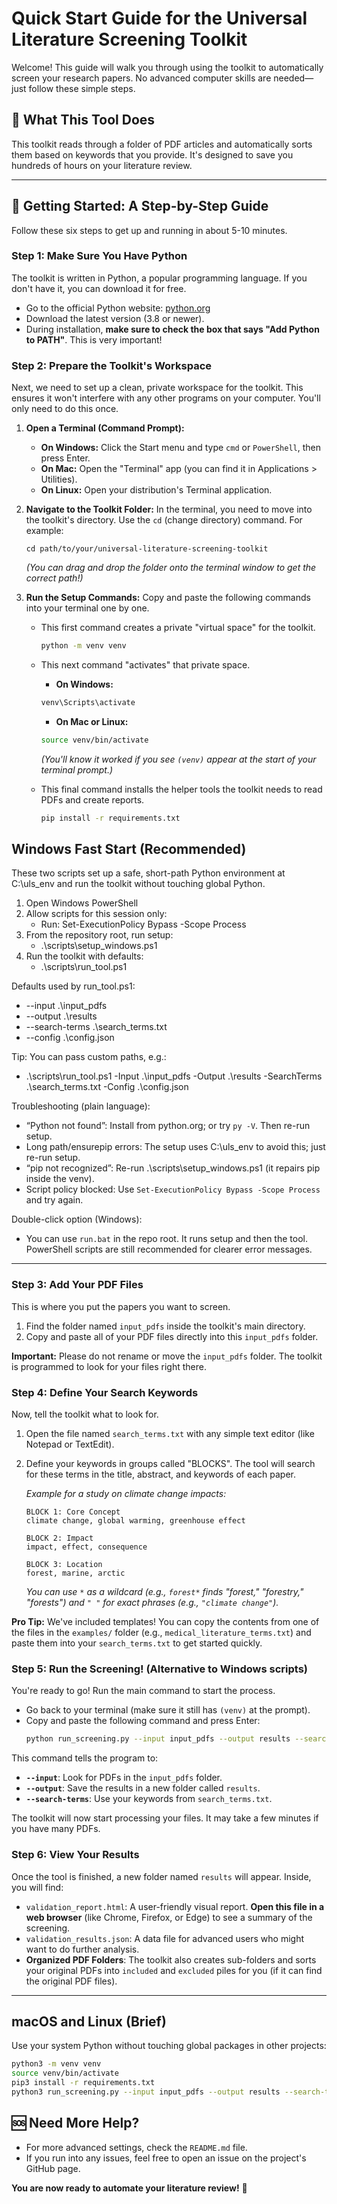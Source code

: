 # Quick Start Guide for the Universal Literature Screening Toolkit

Welcome! This guide will walk you through using the toolkit to automatically screen your research papers. No advanced computer skills are needed—just follow these simple steps.

## 🎯 What This Tool Does

This toolkit reads through a folder of PDF articles and automatically sorts them based on keywords that you provide. It's designed to save you hundreds of hours on your literature review.

---

## 🚀 Getting Started: A Step-by-Step Guide

Follow these six steps to get up and running in about 5-10 minutes.

### Step 1: Make Sure You Have Python

The toolkit is written in Python, a popular programming language. If you don't have it, you can download it for free.

*   Go to the official Python website: [python.org](https://www.python.org/downloads/)
*   Download the latest version (3.8 or newer).
*   During installation, **make sure to check the box that says "Add Python to PATH"**. This is very important!

### Step 2: Prepare the Toolkit's Workspace

Next, we need to set up a clean, private workspace for the toolkit. This ensures it won't interfere with any other programs on your computer. You'll only need to do this once.

1.  **Open a Terminal (Command Prompt):**
    *   **On Windows:** Click the Start menu and type `cmd` or `PowerShell`, then press Enter.
    *   **On Mac:** Open the "Terminal" app (you can find it in Applications > Utilities).
    *   **On Linux:** Open your distribution's Terminal application.

2.  **Navigate to the Toolkit Folder:**
    In the terminal, you need to move into the toolkit's directory. Use the `cd` (change directory) command. For example:
    ```
    cd path/to/your/universal-literature-screening-toolkit
    ```
    *(You can drag and drop the folder onto the terminal window to get the correct path!)*

3.  **Run the Setup Commands:**
    Copy and paste the following commands into your terminal one by one.

    *   This first command creates a private "virtual space" for the toolkit.
        ```bash
        python -m venv venv
        ```

    *   This next command "activates" that private space.
        *   **On Windows:**
          ```bash
          venv\Scripts\activate
          ```
        *   **On Mac or Linux:**
          ```bash
          source venv/bin/activate
          ```
        *(You'll know it worked if you see `(venv)` appear at the start of your terminal prompt.)*

    *   This final command installs the helper tools the toolkit needs to read PDFs and create reports.
        ```bash
        pip install -r requirements.txt
        ```

## Windows Fast Start (Recommended)

These two scripts set up a safe, short-path Python environment at C:\uls_env and run the toolkit without touching global Python.

1) Open Windows PowerShell
2) Allow scripts for this session only:
    - Run: Set-ExecutionPolicy Bypass -Scope Process
3) From the repository root, run setup:
    - .\scripts\setup_windows.ps1
4) Run the toolkit with defaults:
    - .\scripts\run_tool.ps1

Defaults used by run_tool.ps1:
- --input .\input_pdfs
- --output .\results
- --search-terms .\search_terms.txt
- --config .\config.json

Tip: You can pass custom paths, e.g.:
- .\scripts\run_tool.ps1 -Input .\input_pdfs -Output .\results -SearchTerms .\search_terms.txt -Config .\config.json

Troubleshooting (plain language):
- “Python not found”: Install from python.org; or try `py -V`. Then re-run setup.
- Long path/ensurepip errors: The setup uses C:\uls_env to avoid this; just re-run setup.
- “pip not recognized”: Re-run .\scripts\setup_windows.ps1 (it repairs pip inside the venv).
- Script policy blocked: Use `Set-ExecutionPolicy Bypass -Scope Process` and try again.

Double-click option (Windows):
- You can use `run.bat` in the repo root. It runs setup and then the tool. PowerShell scripts are still recommended for clearer error messages.

---

### Step 3: Add Your PDF Files

This is where you put the papers you want to screen.

1.  Find the folder named `input_pdfs` inside the toolkit's main directory.
2.  Copy and paste all of your PDF files directly into this `input_pdfs` folder.

**Important:** Please do not rename or move the `input_pdfs` folder. The toolkit is programmed to look for your files right there.

### Step 4: Define Your Search Keywords

Now, tell the toolkit what to look for.

1.  Open the file named `search_terms.txt` with any simple text editor (like Notepad or TextEdit).
2.  Define your keywords in groups called "BLOCKS". The tool will search for these terms in the title, abstract, and keywords of each paper.

    *Example for a study on climate change impacts:*
    ```
    BLOCK 1: Core Concept
    climate change, global warming, greenhouse effect

    BLOCK 2: Impact
    impact, effect, consequence

    BLOCK 3: Location
    forest, marine, arctic
    ```
    *You can use `*` as a wildcard (e.g., `forest*` finds "forest," "forestry," "forests") and `" "` for exact phrases (e.g., `"climate change"`).*

**Pro Tip:** We've included templates! You can copy the contents from one of the files in the `examples/` folder (e.g., `medical_literature_terms.txt`) and paste them into your `search_terms.txt` to get started quickly.

### Step 5: Run the Screening! (Alternative to Windows scripts)

You're ready to go! Run the main command to start the process.

*   Go back to your terminal (make sure it still has `(venv)` at the prompt).
*   Copy and paste the following command and press Enter:
    ```bash
    python run_screening.py --input input_pdfs --output results --search-terms search_terms.txt
    ```
This command tells the program to:
*   **`--input`**: Look for PDFs in the `input_pdfs` folder.
*   **`--output`**: Save the results in a new folder called `results`.
*   **`--search-terms`**: Use your keywords from `search_terms.txt`.

The toolkit will now start processing your files. It may take a few minutes if you have many PDFs.

### Step 6: View Your Results

Once the tool is finished, a new folder named `results` will appear. Inside, you will find:

*   `validation_report.html`: A user-friendly visual report. **Open this file in a web browser** (like Chrome, Firefox, or Edge) to see a summary of the screening.
*   `validation_results.json`: A data file for advanced users who might want to do further analysis.
*   **Organized PDF Folders**: The toolkit also creates sub-folders and sorts your original PDFs into `included` and `excluded` piles for you (if it can find the original PDF files).

---

## macOS and Linux (Brief)

Use your system Python without touching global packages in other projects:

```bash
python3 -m venv venv
source venv/bin/activate
pip3 install -r requirements.txt
python3 run_screening.py --input input_pdfs --output results --search-terms search_terms.txt --config config.json
```

## 🆘 Need More Help?

*   For more advanced settings, check the `README.md` file.
*   If you run into any issues, feel free to open an issue on the project's GitHub page.

**You are now ready to automate your literature review!** 🚀
